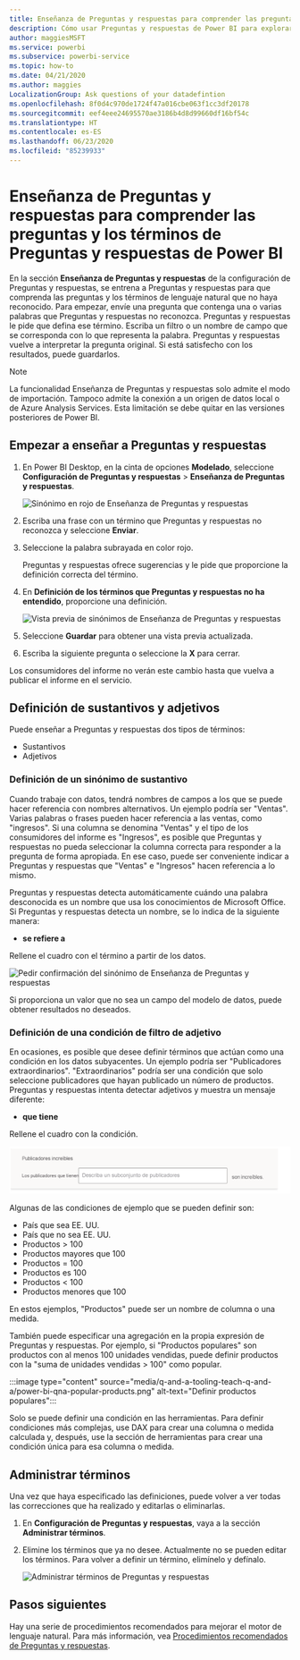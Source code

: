 ```yaml
---
title: Enseñanza de Preguntas y respuestas para comprender las preguntas y los términos de Preguntas y respuestas de Power BI
description: Cómo usar Preguntas y respuestas de Power BI para explorar los datos
author: maggiesMSFT
ms.service: powerbi
ms.subservice: powerbi-service
ms.topic: how-to
ms.date: 04/21/2020
ms.author: maggies
LocalizationGroup: Ask questions of your datadefintion
ms.openlocfilehash: 8f0d4c970de1724f47a016cbe063f1cc3df20178
ms.sourcegitcommit: eef4eee24695570ae3186b4d8d99660df16bf54c
ms.translationtype: HT
ms.contentlocale: es-ES
ms.lasthandoff: 06/23/2020
ms.locfileid: "85239933"
---
```

# <a name="teach-qa-to-understand-questions-and-terms-in-power-bi-qa"></a>Enseñanza de Preguntas y respuestas para comprender las preguntas y los términos de Preguntas y respuestas de Power BI

En la sección **Enseñanza de Preguntas y respuestas** de la configuración de Preguntas y respuestas, se entrena a Preguntas y respuestas para que comprenda las preguntas y los términos de lenguaje natural que no haya reconocido. Para empezar, envíe una pregunta que contenga una o varias palabras que Preguntas y respuestas no reconozca. Preguntas y respuestas le pide que defina ese término. Escriba un filtro o un nombre de campo que se corresponda con lo que representa la palabra. Preguntas y respuestas vuelve a interpretar la pregunta original. Si está satisfecho con los resultados, puede guardarlos.

> [!NOTE]
> La funcionalidad Enseñanza de Preguntas y respuestas solo admite el modo de importación. Tampoco admite la conexión a un origen de datos local o de Azure Analysis Services. Esta limitación se debe quitar en las versiones posteriores de Power BI.

## <a name="start-to-teach-qa"></a>Empezar a enseñar a Preguntas y respuestas

1. En Power BI Desktop, en la cinta de opciones **Modelado**, seleccione **Configuración de Preguntas y respuestas** > **Enseñanza de Preguntas y respuestas**.

    ![Sinónimo en rojo de Enseñanza de Preguntas y respuestas](media/q-and-a-tooling-teach-q-and-a/qna-tooling-teach-synonym-red.png)

2. Escriba una frase con un término que Preguntas y respuestas no reconozca y seleccione **Enviar**.

3. Seleccione la palabra subrayada en color rojo. 

    Preguntas y respuestas ofrece sugerencias y le pide que proporcione la definición correcta del término. 
    
3. En **Definición de los términos que Preguntas y respuestas no ha entendido**, proporcione una definición.

    ![Vista previa de sinónimos de Enseñanza de Preguntas y respuestas](media/q-and-a-tooling-teach-q-and-a/qna-tooling-teach-fixpreview.png)

4. Seleccione **Guardar** para obtener una vista previa actualizada.

5. Escriba la siguiente pregunta o seleccione la **X** para cerrar.

Los consumidores del informe no verán este cambio hasta que vuelva a publicar el informe en el servicio.

## <a name="define-nouns-and-adjectives"></a>Definición de sustantivos y adjetivos

Puede enseñar a Preguntas y respuestas dos tipos de términos:

- Sustantivos
- Adjetivos

### <a name="define-a-noun-synonym"></a>Definición de un sinónimo de sustantivo

Cuando trabaje con datos, tendrá nombres de campos a los que se puede hacer referencia con nombres alternativos. Un ejemplo podría ser "Ventas". Varias palabras o frases pueden hacer referencia a las ventas, como "ingresos". Si una columna se denomina "Ventas" y el tipo de los consumidores del informe es "Ingresos", es posible que Preguntas y respuestas no pueda seleccionar la columna correcta para responder a la pregunta de forma apropiada. En ese caso, puede ser conveniente indicar a Preguntas y respuestas que "Ventas" e "Ingresos" hacen referencia a lo mismo.

Preguntas y respuestas detecta automáticamente cuándo una palabra desconocida es un nombre que usa los conocimientos de Microsoft Office. Si Preguntas y respuestas detecta un nombre, se lo indica de la siguiente manera:

- <your term> **se refiere a** 

Rellene el cuadro con el término a partir de los datos.

![Pedir confirmación del sinónimo de Enseñanza de Preguntas y respuestas](media/q-and-a-tooling-teach-q-and-a/qna-tooling-synonym-prompt.png)

Si proporciona un valor que no sea un campo del modelo de datos, puede obtener resultados no deseados.

### <a name="define-an-adjective-filter-condition"></a>Definición de una condición de filtro de adjetivo

En ocasiones, es posible que desee definir términos que actúan como una condición en los datos subyacentes. Un ejemplo podría ser "Publicadores extraordinarios". "Extraordinarios" podría ser una condición que solo seleccione publicadores que hayan publicado un número de productos. Preguntas y respuestas intenta detectar adjetivos y muestra un mensaje diferente:

- <field name> **que tiene**  

Rellene el cuadro con la condición.

![Pedir confirmación del sinónimo de Enseñanza de Preguntas y respuestas](media/q-and-a-tooling-teach-q-and-a/qna-tooling-adjectives.png)

Algunas de las condiciones de ejemplo que se pueden definir son:

- País que sea EE. UU.
- País que no sea EE. UU.
- Productos > 100
- Productos mayores que 100
- Productos = 100
- Productos es 100
- Productos < 100
- Productos menores que 100

En estos ejemplos, "Productos" puede ser un nombre de columna o una medida. 

También puede especificar una agregación en la propia expresión de Preguntas y respuestas. Por ejemplo, si "Productos populares" son productos con al menos 100 unidades vendidas, puede definir productos con la "suma de unidades vendidas > 100" como popular.  

:::image type="content" source="media/q-and-a-tooling-teach-q-and-a/power-bi-qna-popular-products.png" alt-text="Definir productos populares":::

Solo se puede definir una condición en las herramientas. Para definir condiciones más complejas, use DAX para crear una columna o medida calculada y, después, use la sección de herramientas para crear una condición única para esa columna o medida.

## <a name="manage-terms"></a>Administrar términos

Una vez que haya especificado las definiciones, puede volver a ver todas las correcciones que ha realizado y editarlas o eliminarlas. 

1. En **Configuración de Preguntas y respuestas**, vaya a la sección **Administrar términos**.

2. Elimine los términos que ya no desee. Actualmente no se pueden editar los términos. Para volver a definir un término, elimínelo y defínalo.

    ![Administrar términos de Preguntas y respuestas](media/q-and-a-tooling-teach-q-and-a/qna-manage-terms.png)

## <a name="next-steps"></a>Pasos siguientes

Hay una serie de procedimientos recomendados para mejorar el motor de lenguaje natural. Para más información, vea [Procedimientos recomendados de Preguntas y respuestas](q-and-a-best-practices.md).
